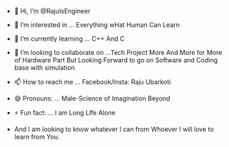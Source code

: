 - 👋 Hi, I’m @RajuIsEngineer
- 👀 I’m interested in ... Everything wHat Human Can Learn
- 🌱 I’m currently learning ... C++ And C
- 💞️ I’m looking to collaborate on ...Tech Project More And More for More of Hardware Part But Looking Forward to go on Software and Coding base with simulation 
- 📫 How to reach me ... Facebook/Insta: Raju Ubarkoti
- 😄 Pronouns: ... Male-Science of Imagination Beyond 
- ⚡ Fun fact: ... I am Long LIfe Alone

- And
I am looking to know whatever I can from Whoever I will love to learn from You.
<!---
RajuIsEngineer/RajuIsEngineer is a ✨ special ✨ repository because its `README.md` (this file) appears on your GitHub profile.
You can click the Preview link to take a look at your changes.
--->
